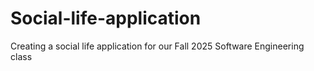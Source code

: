 # Social-life-application
Creating a social life application for our Fall 2025 Software Engineering class
